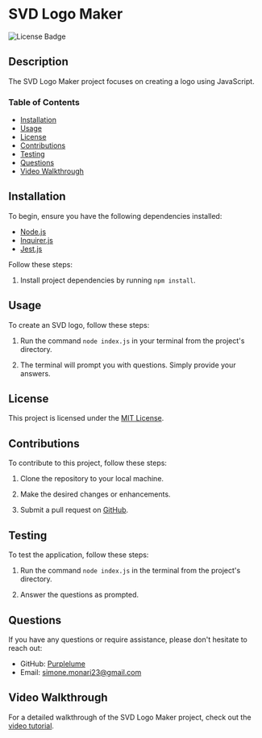 # SVD Logo Maker

![License Badge](https://img.shields.io/badge/license-MIT-blue)

## Description

The SVD Logo Maker project focuses on creating a logo using JavaScript.

### Table of Contents

* [Installation](#installation)
* [Usage](#usage)
* [License](#license)
* [Contributions](#contributions)
* [Testing](#testing)
* [Questions](#questions)
* [Video Walkthrough](#video-walkthrough)

## Installation

To begin, ensure you have the following dependencies installed:

- [Node.js](https://nodejs.org/)
- [Inquirer.js](https://www.npmjs.com/package/inquirer)
- [Jest.js](https://jestjs.io/)

Follow these steps:

1. Install project dependencies by running `npm install`.

## Usage

To create an SVD logo, follow these steps:

1. Run the command `node index.js` in your terminal from the project's directory.

2. The terminal will prompt you with questions. Simply provide your answers.

## License

This project is licensed under the [MIT License](https://mit-license.org/).

## Contributions

To contribute to this project, follow these steps:

1. Clone the repository to your local machine.

2. Make the desired changes or enhancements.

3. Submit a pull request on [GitHub](https://github.com/Purplelume).

## Testing

To test the application, follow these steps:

1. Run the command `node index.js` in the terminal from the project's directory.

2. Answer the questions as prompted.

## Questions

If you have any questions or require assistance, please don't hesitate to reach out:

- GitHub: [Purplelume](https://github.com/Purplelume)
- Email: simone.monari23@gmail.com

## Video Walkthrough

For a detailed walkthrough of the SVD Logo Maker project, check out the [video tutorial](https://drive.google.com/file/d/1HqnI-FNCR1hKD7nYlJNygxgcH174OWRK/view).